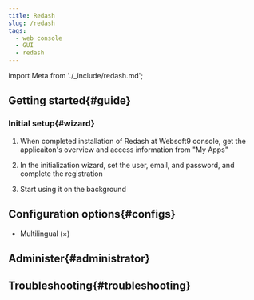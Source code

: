 ```yaml
---
title: Redash
slug: /redash
tags:
  - web console
  - GUI
  - redash
---
```


import Meta from './_include/redash.md';

<Meta name="meta" />

## Getting started{#guide}

### Initial setup{#wizard}

1. When completed installation of Redash at Websoft9 console, get the applicaiton's overview and access information from "My Apps"  

2. In the initialization wizard, set the user, email, and password, and complete the registration

3. Start using it on the background

## Configuration options{#configs}

- Multilingual (×)

## Administer{#administrator}

## Troubleshooting{#troubleshooting}